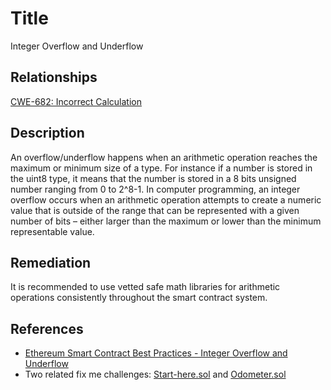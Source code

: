 # Title
Integer Overflow and Underflow

## Relationships
[CWE-682: Incorrect Calculation](https://cwe.mitre.org/data/definitions/682.html)

## Description

An overflow/underflow happens when an arithmetic operation reaches the maximum or minimum size of a type. For instance if a number is stored in the uint8 type, it means that the number is stored in a 8 bits unsigned number ranging from 0 to 2^8-1. In computer programming, an integer overflow occurs when an arithmetic operation attempts to create a numeric value that is outside of the range that can be represented with a given number of bits – either larger than the maximum or lower than the minimum representable value.

## Remediation

It is recommended to use vetted safe math libraries for arithmetic operations consistently throughout the smart contract system.

## References
- [Ethereum Smart Contract Best Practices - Integer Overflow and Underflow](https://consensys.github.io/smart-contract-best-practices/known_attacks/#integer-overflow-and-underflow)
- Two related fix me challenges: [Start-here.sol](https://play.secdim.com/game/dapp/challenge/start-heresol) and [Odometer.sol](https://play.secdim.com/game/dapp/challenge/odometersol)
